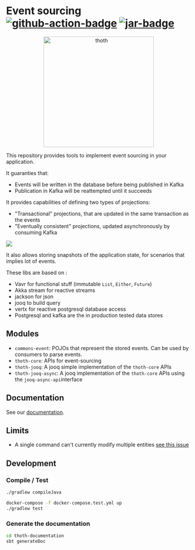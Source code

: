 # Event sourcing [![github-action-badge][]][github-action] [![jar-badge][]][jar]

[github-action]:        https://github.com/MAIF/thoth/actions?query=workflow%3ABuild
[github-action-badge]:  https://github.com/MAIF/thoth/workflows/Build/badge.svg?branch=master
[jar]:              https://maven-badges.herokuapp.com/maven-central/fr.maif/thoth-core_2.13
[jar-badge]:        https://maven-badges.herokuapp.com/maven-central/fr.maif/thoth-core_2.13/badge.svg

<p align="center">
    <img src="thoth.png" alt="thoth" width="300"/>
</p>

This repository provides tools to implement event sourcing in your application. 

It guaranties that:
* Events will be written in the database before being published in Kafka
* Publication in Kafka will be reattempted until it succeeds

It provides capabilities of defining two types of projections:
* "Transactional" projections, that are updated in the same transaction as the events
* "Eventually consistent" projections, updated asynchronously by consuming Kafka

![](thoth-documentation/src/main/paradox/img/thoth_event_sourcing.jpg)

It also allows storing snapshots of the application state, for scenarios that implies lot of events. 

These libs are based on : 
 * Vavr for functional stuff (immutable `List`, `Either`, `Future`)
 * Akka stream for reactive streams
 * jackson for json 
 * jooq to build query 
 * vertx for reactive postgresql database access  
 * Postgresql and kafka are the in production tested data stores 

## Modules 

 * `commons-event`: POJOs that represent the stored events. Can be used by consumers to parse events. 
 * `thoth-core`: APIs for event-sourcing 
 * `thoth-jooq`: A jooq simple implementation of the `thoth-core` APIs   
 * `thoth-jooq-async`: A jooq implementation of the `thoth-core` APIs using the `jooq-async-api`interface

## Documentation

See our [documentation](https://maif.github.io/thoth/manual/).

## Limits

* A single command can't currently modify multiple entities [see this issue](https://github.com/MAIF/thoth/issues/4)

## Development 

### Compile / Test 

```bash
./gradlew compileJava
```

```bash
docker-compose -f docker-compose.test.yml up 
./gradlew test
```

### Generate the documentation 

```bash
cd thoth-documentation
sbt generateDoc
```
